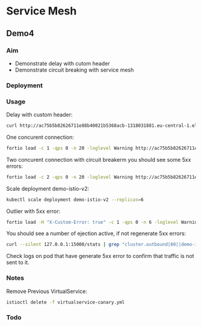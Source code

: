 # Service Mesh

## Demo4

### Aim

- Demonstrate delay with cutom header
- Demonstrate circuit breaking with service mesh

### Deployment

### Usage

Delay with custom header:

```sh
curl http://ac75b5b82626711e88b40021b5368acb-1318031881.eu-central-1.elb.amazonaws.com/delay/ -vv --cookie "user=julien" -H "uri: /delay/"
```

One concurent connection:

```sh
fortio load -c 1 -qps 0 -n 20 -loglevel Warning http://ac75b5b82626711e88b40021b5368acb-1318031881.eu-central-1.elb.amazonaws.com/outlier/healthz
```

Two concurent connection with circuit breakerm you should see some 5xx errors:

```sh
fortio load -c 2 -qps 0 -n 20 -loglevel Warning http://ac75b5b82626711e88b40021b5368acb-1318031881.eu-central-1.elb.amazonaws.com/outlier/healthz
```

Scale deployment demo-istio-v2:

```sh
kubectl scale deployment demo-istio-v2 --replicas=6
```

Outlier with 5xx error:

```sh
fortio load -H "X-Custom-Error: true" -c 1 -qps 0 -n 6 -loglevel Warning http://ac75b5b82626711e88b40021b5368acb-1318031881.eu-central-1.elb.amazonaws.com/outlier/healthz
```

You should see a number of ejection active, if not regenerate 5xx errors:

```sh
curl --silent 127.0.0.1:15000/stats | grep "cluster.outbound|80||demo-istio-v2.default.svc.cluster.local.outlier_detection.ejections_active"
```

Check logs on pod that have generate 5xx error to confirm that traffic is not sent to it.

### Notes

Remove Previous VirtualService:

```sh
istioctl delete -f virtualservice-canary.yml
```

### Todo
